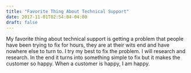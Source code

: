 ```yaml
---
title: "Favorite Thing About Technical Support"
date: 2017-11-01T02:54:04-04:00
draft: false
---
```


My favorite thing about technical support is getting a problem that people have been trying to 
fix for hours, they are at their wits end and have nowhere else to turn to. I try my best to fix
the problem. I will research and research. In the end it turns into something simple to fix
but it makes the customer so happy. When a customer is happy, I am happy.